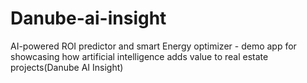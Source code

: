 # Danube-ai-insight
AI-powered ROI predictor and smart Energy optimizer - demo app for showcasing how artificial intelligence adds value to real estate projects(Danube AI Insight)
